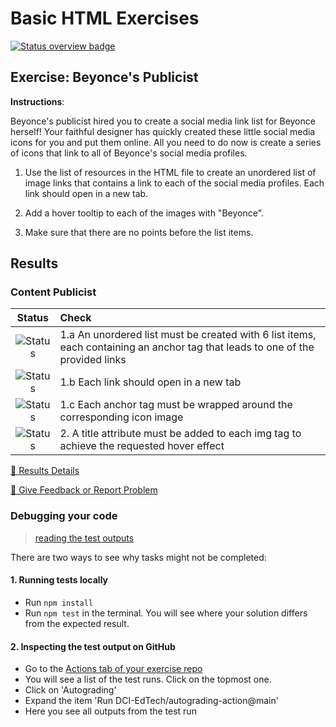 # Basic HTML Exercises
[![Status overview badge](../../blob/badges/.github/badges/autograding/badge.svg)](#results)


## Exercise: Beyonce's Publicist

**Instructions**:

Beyonce's publicist hired you to create a social media link list for Beyonce herself! Your faithful designer has quickly created these little social media icons for you and put them online. All you need to do now is create a series of icons that link to all of Beyonce's social media profiles.

1. Use the list of resources in the HTML file to create an unordered list of image links that contains a link to each of the social media profiles. Each link should open in a new tab.

2. Add a hover tooltip to each of the images with "Beyonce".

3. Make sure that there are no points before the list items.

[//]: # (autograding info start)
## Results


### Content Publicist

|                 Status                  | Check                                                                                    |
| :-------------------------------------: | :--------------------------------------------------------------------------------------- |
| ![Status](../../blob/badges/.github/badges/autograding/status0.svg) | 1.a An unordered list must be created with 6 list items, each containing an anchor tag that leads to one of the provided links |
| ![Status](../../blob/badges/.github/badges/autograding/status1.svg) | 1.b Each link should open in a new tab |
| ![Status](../../blob/badges/.github/badges/autograding/status2.svg) | 1.c Each anchor tag must be wrapped around the corresponding icon image |
| ![Status](../../blob/badges/.github/badges/autograding/status3.svg) | 2. A title attribute must be added to each img tag to achieve the requested hover effect |



[🔬 Results Details](https://github.com/DigitalCareerInstitute/UIB-content-publicist/actions)

[📢 Give Feedback or Report Problem](https://docs.google.com/forms/d/e/1FAIpQLSfS8wPh6bCMTLF2wmjiE5_UhPiOEnubEwwPLN_M8zTCjx5qbg/viewform?usp=pp_url&entry.652569746=UIB-content-publicist&entry.2115011968=https%3A%2F%2Fgithub.com%2FDigitalCareerInstitute%2FUIB-content-publicist)

### Debugging your code
> [reading the test outputs](https://github.com/DCI-EdTech/autograding-setup/wiki/Reading-test-outputs)

There are two ways to see why tasks might not be completed:
#### 1. Running tests locally
- Run `npm install`
- Run `npm test` in the terminal. You will see where your solution differs from the expected result.

#### 2. Inspecting the test output on GitHub
- Go to the [Actions tab of your exercise repo](https://github.com/DigitalCareerInstitute/UIB-content-publicist/actions)
- You will see a list of the test runs. Click on the topmost one.
- Click on 'Autograding'
- Expand the item 'Run DCI-EdTech/autograding-action@main'
- Here you see all outputs from the test run

[//]: # (autograding info end)
